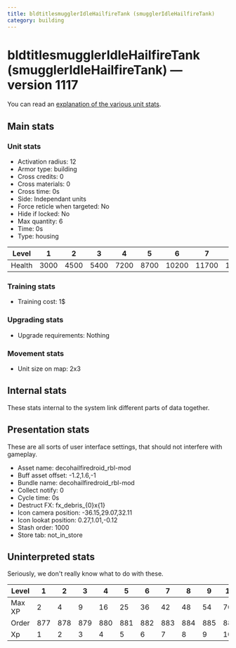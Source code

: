 ```yaml
---
title: bldtitlesmugglerIdleHailfireTank (smugglerIdleHailfireTank)
category: building
---
```


# bldtitlesmugglerIdleHailfireTank (smugglerIdleHailfireTank) — version 1117

You can read an [explanation  of the various unit stats](unitexplained.md).

## Main stats

### Unit stats

  * Activation radius: 12
  * Armor type: building
  * Cross credits: 0
  * Cross materials: 0
  * Cross time: 0s
  * Side: Independant units
  * Force reticle when targeted: No
  * Hide if locked: No
  * Max quantity: 6
  * Time: 0s
  * Type: housing

|Level |1   |2   |3   |4   |5   |6    |7    |8    |9    |10   |
|------|----|----|----|----|----|-----|-----|-----|-----|-----|
|Health|3000|4500|5400|7200|8700|10200|11700|13200|14700|16200|


### Training stats

  * Training cost: 1$

### Upgrading stats

  * Upgrade requirements: Nothing

### Movement stats

  * Unit size on map: 2x3

## Internal stats

These stats internal to the system link different parts of data together.


## Presentation stats

These are all sorts of user interface settings, that should not interfere with gameplay.

  * Asset name: decohailfiredroid_rbl-mod
  * Buff asset offset: -1.2,1.6,-1
  * Bundle name: decohailfiredroid_rbl-mod
  * Collect notify: 0
  * Cycle time: 0s
  * Destruct FX: fx_debris_{0}x{1}
  * Icon camera position: -36.15,29.07,32.11
  * Icon lookat position: 0.27,1.01,-0.12
  * Stash order: 1000
  * Store tab: not_in_store

## Uninterpreted stats

Seriously, we don't really know what to do with these.

|Level |1  |2  |3  |4  |5  |6  |7  |8  |9  |10 |
|------|---|---|---|---|---|---|---|---|---|---|
|Max XP|2  |4  |9  |16 |25 |36 |42 |48 |54 |70 |
|Order |877|878|879|880|881|882|883|884|885|886|
|Xp    |1  |2  |3  |4  |5  |6  |7  |8  |9  |10 |


